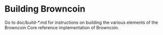 Building Browncoin
================

Go to doc/build-*.md for instructions on building the various
elements of the Browncoin Core reference implementation of Browncoin.
